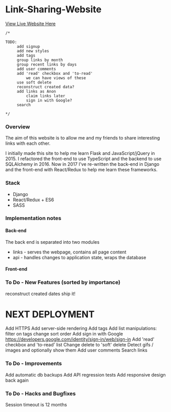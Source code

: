 # Link-Sharing-Website

[View Live Website Here](http://www.mattdsegal.com/links)


    /*
    
    TODO: 
         add signup
         add new styles
         add tags
         group links by month
         group recent links by days
         add user comments
         add 'read' checkbox and 'to-read'
             we can have views of these
         use soft delete
         reconstruct created data?
         add links as Anon
             claim links later
             sign in with Google?
         search

    */

### Overview
The aim of this website is to allow me and my friends to share interesting links with each other. 

I initially made this site to help me learn Flask and JavaScript/jQuery in 2015.
I refactored the front-end to use TypeScript and the backend to use SQLAlchemy in 2016.
Now in 2017 I've re-written the back-end in Django and the front-end with React/Redux to help me learn these frameworks.
  
### Stack
* Django
* React/Redux + ES6
* SASS

### Implementation notes

#### Back-end

The back end is separated into two modules
* links - serves the webpage, contains all page content
* api  - handles changes to application state, wraps the database

#### Front-end


### To Do - New Features (sorted by importance)
reconstruct created dates
ship it!

# NEXT DEPLOYMENT
Add HTTPS
Add server-side rendering
Add tags
Add list manipulations:
	filter on tags 
	change sort order
Add sign in with Google https://developers.google.com/identity/sign-in/web/sign-in
Add 'read' checkbox and 'to-read' list
Change delete to 'soft' delete
Detect gifs / images and optionally show them
Add user comments
Search links

### To Do - Improvements

Add automatic db backups
Add API regression tests
Add responsive design back again


### To Do - Hacks and Bugfixes

Session timeout is 12 months